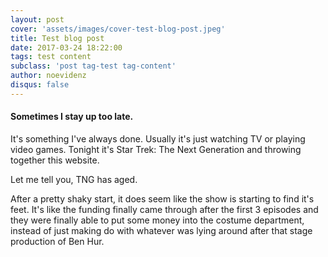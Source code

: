 ```yaml
---
layout: post
cover: 'assets/images/cover-test-blog-post.jpeg'
title: Test blog post 
date: 2017-03-24 18:22:00
tags: test content
subclass: 'post tag-test tag-content'
author: noevidenz
disqus: false
---
```


#### Sometimes I stay up too late.

It's something I've always done. Usually it's just watching TV or playing video games.
Tonight it's Star Trek: The Next Generation and throwing together this website.

Let me tell you, TNG has aged.

After a pretty shaky start, it does seem like the show is starting to find it's feet. 
It's like the funding finally came through after the first 3 episodes and they were 
finally able to put some money into the costume department, instead of just making do with 
whatever was lying around after that stage production of Ben Hur.

